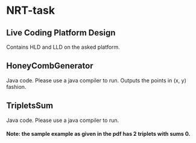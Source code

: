 # NRT-task

## Live Coding Platform Design
Contains HLD and LLD on the asked platform.

## HoneyCombGenerator
Java code. Please use a java compiler to run. Outputs the points in (x, y) fashion.

## TripletsSum
Java code. Please use a java compiler to run. 
#### Note: the sample example as given in the pdf has 2 triplets with sums 0.
